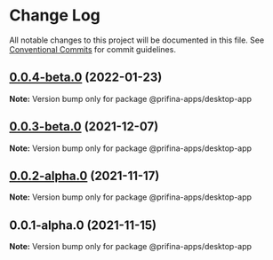 # Change Log

All notable changes to this project will be documented in this file.
See [Conventional Commits](https://conventionalcommits.org) for commit guidelines.

## [0.0.4-beta.0](https://prifina-admin/prifina/app-desktop/compare/@prifina-apps/desktop-app@0.0.3-beta.0...@prifina-apps/desktop-app@0.0.4-beta.0) (2022-01-23)

**Note:** Version bump only for package @prifina-apps/desktop-app





## [0.0.3-beta.0](https://prifina-admin/prifina/app-desktop/compare/@prifina-apps/desktop-app@0.0.2-alpha.0...@prifina-apps/desktop-app@0.0.3-beta.0) (2021-12-07)

**Note:** Version bump only for package @prifina-apps/desktop-app





## [0.0.2-alpha.0](https://prifina-admin/prifina/app-desktop/compare/@prifina-apps/desktop-app@0.0.1-alpha.0...@prifina-apps/desktop-app@0.0.2-alpha.0) (2021-11-17)

**Note:** Version bump only for package @prifina-apps/desktop-app





## 0.0.1-alpha.0 (2021-11-15)

**Note:** Version bump only for package @prifina-apps/desktop-app
